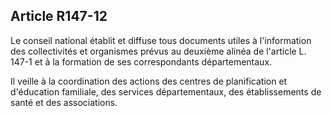 ## Article R147-12

Le conseil national établit et diffuse tous documents utiles à l'information des collectivités et organismes
prévus au deuxième alinéa de l'article L. 147-1 et à la formation de ses correspondants départementaux.

Il veille à la coordination des actions des centres de planification et d'éducation familiale, des services
départementaux, des établissements de santé et des associations.

